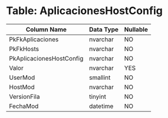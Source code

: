 # Table: AplicacionesHostConfig

| Column Name | Data Type | Nullable |
|-------------|-----------|----------|
| PkFkAplicaciones | nvarchar | NO |
| PkFkHosts | nvarchar | NO |
| PkAplicacionesHostConfig | nvarchar | NO |
| Valor | nvarchar | YES |
| UserMod | smallint | NO |
| HostMod | nvarchar | NO |
| VersionFila | tinyint | NO |
| FechaMod | datetime | NO |
